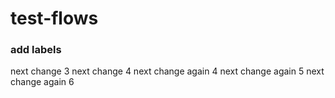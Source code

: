 # test-flows
### add labels

next change 3
next change 4
next change again 4
next change again 5
next change again 6